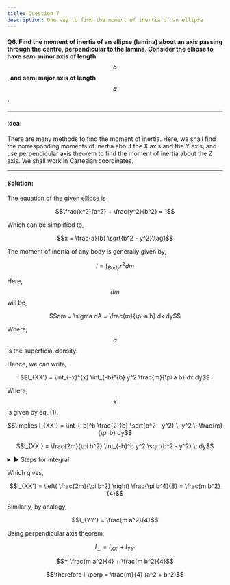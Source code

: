 ```yaml
---
title: Question 7
description: One way to find the moment of inertia of an ellipse
---
```


<script src="https://cdn.mathjax.org/mathjax/latest/MathJax.js?config=TeX-AMS-MML_HTMLorMML" type="text/javascript"></script>

#### Q6. Find the moment of inertia of an ellipse (lamina) about an axis passing through the centre, perpendicular to the lamina. Consider the ellipse to have semi minor axis of length $$b$$, and semi major axis of length $$a$$.

---

#### Idea:

There are many methods to find the moment of inertia. Here, we shall find the corresponding moments of inertia about the X axis and the Y axis, and use perpendicular axis theorem to find the moment of inertia about the Z axis. We shall work in Cartesian coordinates.

---

#### Solution:

The equation of the given ellipse is 

$$\frac{x^2}{a^2} + \frac{y^2}{b^2} = 1$$

Which can be simplified to,

$$x = \frac{a}{b} \sqrt{b^2 - y^2}\tag1$$

The moment of inertia of any body is generally given by,

$$I = \int_{Body} r^2 dm$$

Here, $$dm$$ will be,

$$dm = \sigma dA = \frac{m}{\pi a b} dx dy$$

Where, $$\sigma$$ is the superficial density.

Hence, we can write,

$$I_{XX'} = \int_{-x}^{x} \int_{-b}^{b} y^2 \frac{m}{\pi a b} dx dy$$

Where, $$x$$ is given by eq. (1).

$$\implies I_{XX'} = \int_{-b}^b \frac{2}{b} \sqrt{b^2 - y^2} \; y^2 \; \frac{m}{\pi b} dy$$

$$I_{XX'} = \frac{2m}{\pi b^2} \int_{-b}^b y^2 \sqrt{b^2 - y^2} \; dy$$

<details>
<summary> ▶ Steps for integral </summary>

___

$$\int_{-b}^b y^2 \sqrt{b^2 - y^2} \; dy$$

We shall use a substitution,

$$y = b \sin \alpha$$

$$\implies dy = b \cos \alpha d \alpha$$

And corresponding change of limits, we get

$$= \int_{-\frac{\pi}{2}}^{\frac{\pi}{2}} b^2 \sin^2 \alpha ( b \cos \alpha) \; b \cos \alpha d \alpha$$

$$= b^4 \int_{-\frac{\pi}{2}}^{\frac{\pi}{2}} \sin^2 \alpha \cos^2 \alpha \; d \alpha$$

Multiplying and dividing by 4 to use,

$$4\sin^2 \alpha \cos^2 \alpha = \sin^2 2 \alpha$$

$$\sin^2 2 \alpha = \frac{1 - \cos 4 \alpha}{2}$$

$$= \frac{b^4}{4} \left( \int_{-\frac{\pi}{2}}^{\frac{\pi}{2}} \frac{1}{2} d \alpha - \int_{-\frac{\pi}{2}}^{\frac{\pi}{2}} \frac{cos 4 \alpha}{2} d\alpha \right)$$

$$= \frac{b^4}{4} \left( \frac{\pi}{2} - \frac{1}{8} \sin 4 \alpha \Bigr|_{-\frac{\pi}{2}}^{\frac{\pi}{2}} \right)$$

$$= \frac{b^4}{4} \left( \frac{\pi}{2} - 0 \right)$$

$$\implies \int_{-b}^b y^2 \sqrt{b^2 - y^2} \; dy = \frac{\pi b^4}{8}$$

___

</details>

Which gives,

$$I_{XX'} = \left( \frac{2m}{\pi b^2} \right) \frac{\pi b^4}{8} = \frac{m b^2}{4}$$

Similarly, by analogy,

$$I_{YY'} = \frac{m a^2}{4}$$

Using perpendicular axis theorem,

$$I_\perp = I_{XX'} + I_{YY'}$$

$$= \frac{m a^2}{4} + \frac{m b^2}{4}$$

$$\therefore I_\perp = \frac{m}{4} (a^2 + b^2)$$
